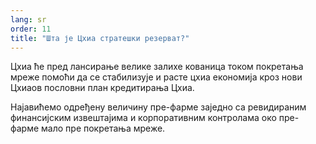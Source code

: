 ```yaml
---
lang: sr
order: 11
title: "Шта је Цхиа стратешки резерват?"
---
```


Цхиа ће пред лансирање велике залихе кованица током покретања мреже помоћи да се стабилизује и расте цхиа економија кроз нови Цхиаов пословни план кредитирања Цхиа.

Најавићемо одређену величину пре-фарме заједно са ревидираним финансијским извештајима и корпоративним контролама око пре-фарме мало пре покретања мреже.
